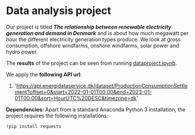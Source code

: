 # Data analysis project

Our project is titled ***The relationship between renewable electricity generation and demand in Denmark*** and is about how much megawatt per hour the different electricity generation types produce. We look at gross consumption, offshore windfarms, onshore windfarms, solar power and hydro power.

The **results** of the project can be seen from running [dataproject.ipynb](dataproject.ipynb).

We apply the **following API url**:

1.  'https://api.energidataservice.dk/dataset/ProductionConsumptionSettlement?offset=0&start=2022-01-01T00:00&end=2023-01-01T00:00&sort=HourUTC%20DESC&timezone=dk'

**Dependencies:** Apart from a standard Anaconda Python 3 installation, the project requires the following installations:

``!pip install requests``
